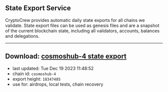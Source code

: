 ## State Export Service
CryptoCrew provides automatic daily state exports for all chains we validate. State export files can be used as genesis files and are a snapshot of the current blockchain state, including all validators, accounts, balances and delegations.

---
**Download: [cosmoshub-4 state export](https://dl.ccvalidators.com/SERVICE/cosmoshub/cosmoshub-4_export_18347485.json)**
---

- last updated: Tue Dec 19 2023 11:48:52
- chain id: `cosmoshub-4`
- export height: `18347485`
- use for: airdrops, local tests, chain recovery
